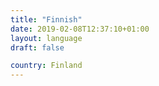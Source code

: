 ```yaml
---
title: "Finnish"
date: 2019-02-08T12:37:10+01:00
layout: language
draft: false

country: Finland
---
```



